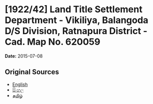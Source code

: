 # [1922/42] Land Title Settlement Department - Vikiliya, Balangoda D/S Division, Ratnapura District - Cad. Map No. 620059

**Date:** 2015-07-08

## Original Sources

- [English](https://documents.gov.lk/view/extra-gazettes/2015/7/1922-42_E.pdf)
- [සිංහල](https://documents.gov.lk/view/extra-gazettes/2015/7/1922-42_S.pdf)
- [தமிழ்](https://documents.gov.lk/view/extra-gazettes/2015/7/1922-42_T.pdf)
